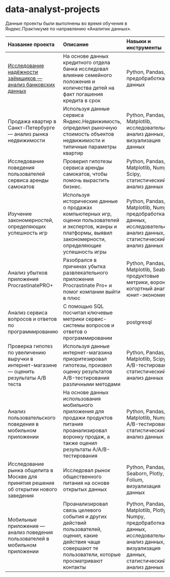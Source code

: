 # data-analyst-projects
Данные проекты были выполнены во время обучения в Яндекс.Практикуме по направлению «Аналитик данных».

| Название проекта | Описание | Навыки и инструменты | Ключевые слова проекта |
| :-------------------- | :--------------------- |:---------------------------|:---------------------------|
| [Исследование надёжности заёмщиков — анализ банковских данных](https://github.com/thmndswpr/data-analyst-projects/tree/main/bank-data-analysis-project) | На основе данных кредитного отдела банка исследовал влияние семейного положения и количества детей на факт погашения кредита в срок | Python, Pandas, предобработка данных | обработка данных, дубликаты, пропуски, категоризация |
| Продажа квартир в Санкт-Петербурге — анализ рынка недвижимости | Используя данные сервиса Яндекс.Недвижимость, определил рыночную стоимость объектов недвижимости и типичные параметры квартир | Python, Pandas, Matplotlib, исследовательский анализ данных, визуализация данных | histogram, boxplot, scattermatrix, scatterplot |
| Исследование поведения пользователей сервиса аренды самокатов | Проверил гипотезы сервиса аренды самокатов, чтобы помочь вырастить бизнес. | Python, Pandas, Matplotlib, Numpy, Scipy, статистический анализ данных | histogram, boxplot, статистический тест |
| Изучение закономерностей, определяющих успешность игр | Используя исторические данные о продажах компьютерных игр, оценки пользователей и экспертов, жанры и платформы, выявил закономерности, определяющие успешность игры | Python, Pandas, Matplotlib, Numpy, предобработка данных, исследовательский анализ данных, статистический анализ данных | обработка данных, histogram, boxplot, piechart, статистический тест |
| Анализ убытков приложения ProcrastinatePRO+ | Разобрался в причинах убытка развлекательного приложения Procrastinate Pro+ и помог компании выйти в плюс | Python, Pandas, Matplotlib, Seaborn, продуктовые метрики, воронки, когортный анализ, юнит-экономика | LTV, CAC, когортный анализ, статистический тест |
| Анализ сервиса вопросов и ответов по программированию | С помощью SQL посчитал ключевые метрики сервис-системы вопросов и ответов о программировании | postgresql | выгрузка данных, SQL |
| Проверка гипотез по увеличению выручки в интернет-магазине — оценить результаты A/B теста | Используя данные интернет-магазина приоритезировал гипотезы, произвел оценку результатов A/B-тестирования различными методами | Python, Pandas, Matplotlib, Scipy, A/B-тестирование, статистический анализ данных | ICE, RICE, A/B-тест, статистический тест |
| Анализ пользовательского поведения в мобильном приложении | На основе данных использования мобильного приложения для продажи продуктов питания проанализировал воронку продаж, а также оценил результаты A/A/B-тестирования | Python, Pandas, Matplotlib, Numpy, A/B-тестирование, статистический анализ данных | A/B-тест, статистический тест |
| Исследование рынка общепита в Москве для принятия решения об открытии нового заведения | Исследовал рынок общественного питания на основе открытых данных | Python, Pandas, Seaborn, Plotly, Folium, визуализация данных | barplot, json, choropleth |
| Мобильные приложения — анализ поведения пользователей в мобильном приложении | Проанализировал связь целевого события и других действий пользователей, оценил, какие действия чаще совершают те пользователи, которые просматривают контакты |  Python, Pandas, Matplotlib, Plotly, Numpy, предобработка данных, исследовательский анализ данных, визуализация данных, статистический анализ данных | статистический тест |
